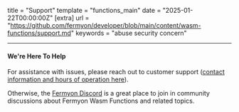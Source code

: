 title = "Support"
template = "functions_main"
date = "2025-01-22T00:00:00Z"
[extra]
url = "https://github.com/fermyon/developer/blob/main/content/wasm-functions/support.md"
keywords = "abuse security concern"

---

#### We're Here To Help

For assistance with issues, please reach out to customer support ([contact information and hours of operation here](https://www.fermyon.com/contact)). 

Otherwise, the [Fermyon Discord](https://discord.gg/AAFNfS7NGf) is a great place to join in community discussions about Fermyon Wasm Functions and related topics. 